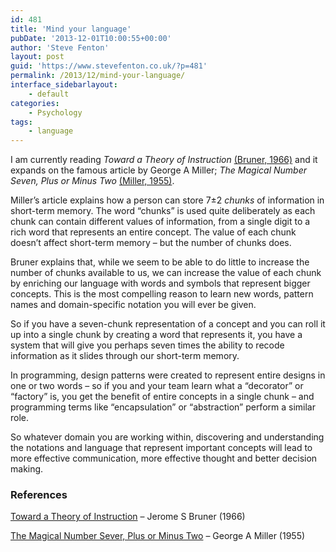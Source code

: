 ```yaml
---
id: 481
title: 'Mind your language'
pubDate: '2013-12-01T10:00:55+00:00'
author: 'Steve Fenton'
layout: post
guid: 'https://www.stevefenton.co.uk/?p=481'
permalink: /2013/12/mind-your-language/
interface_sidebarlayout:
    - default
categories:
    - Psychology
tags:
    - language
---
```


I am currently reading *Toward a Theory of Instruction* [(Bruner, 1966)](#ref1) and it expands on the famous article by George A Miller; *The Magical Number Seven, Plus or Minus Two* [(Miller, 1955)](#ref2).

Miller’s article explains how a person can store 7±2 *chunks* of information in short-term memory. The word “chunks” is used quite deliberately as each chunk can contain different values of information, from a single digit to a rich word that represents an entire concept. The value of each chunk doesn’t affect short-term memory – but the number of chunks does.

Bruner explains that, while we seem to be able to do little to increase the number of chunks available to us, we can increase the value of each chunk by enriching our language with words and symbols that represent bigger concepts. This is the most compelling reason to learn new words, pattern names and domain-specific notation you will ever be given.

So if you have a seven-chunk representation of a concept and you can roll it up into a single chunk by creating a word that represents it, you have a system that will give you perhaps seven times the ability to recode information as it slides through our short-term memory.

In programming, design patterns were created to represent entire designs in one or two words – so if you and your team learn what a “decorator” or “factory” is, you get the benefit of entire concepts in a single chunk – and programming terms like “encapsulation” or “abstraction” perform a similar role.

So whatever domain you are working within, discovering and understanding the notations and language that represent important concepts will lead to more effective communication, more effective thought and better decision making.

### References

[Toward a Theory of Instruction](https://www.amazon.co.uk/Toward-Theory-Instruction-Belknap-Press/dp/0674897013) – Jerome S Bruner (1966)

[The Magical Number Sever, Plus or Minus Two](http://www.psych.utoronto.ca/users/peterson/psy430s2001/Miller%20GA%20Magical%20Seven%20Psych%20Review%201955.pdf) – George A Miller (1955)